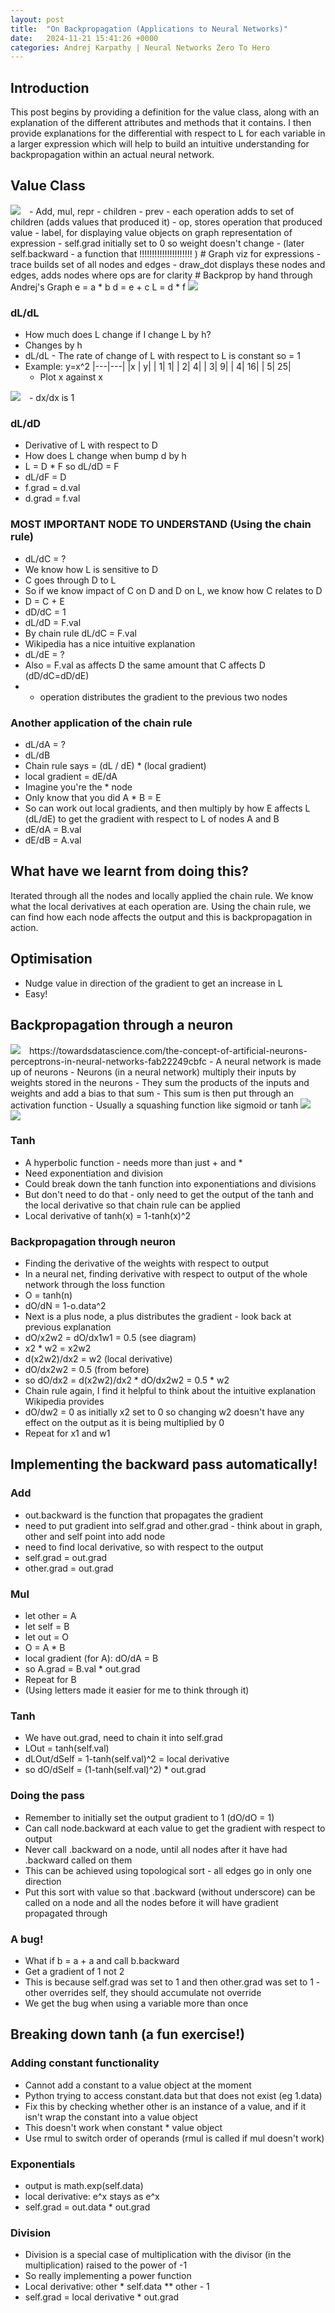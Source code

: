 ```yaml
---
layout: post
title:  "On Backpropagation (Applications to Neural Networks)"
date:   2024-11-21 15:41:26 +0000
categories: Andrej Karpathy | Neural Networks Zero To Hero
---
```


## Introduction
This post begins by providing a definition for the value class, along with an explanation of the different attributes and methods that it contains. I then provide explanations for the differential with respect to L for each variable in a larger expression which will help to build an intuitive understanding for backpropagation within an actual neural network.
## Value Class
<img src="/assets/images/valueClassDiagram.png" style="padding-right:10px"/> 
- Add, mul, repr
- children
- prev
- each operation adds to set of children (adds values that produced it)
- op, stores operation that produced value
- label, for displaying value objects on graph representation of expression
- self.grad initially set to 0 so weight doesn't change
- (later self.backward - a function that !!!!!!!!!!!!!!!!!!!!! )
# Graph viz for expressions
- trace builds set of all nodes and edges
- draw_dot displays these nodes and edges, adds nodes where ops are for clarity
# Backprop by hand through Andrej's Graph
e = a * b
d = e + c
L = d * f
<img src="/assets/images/expressionGraph.png" style="padding-right:10px"/> 

### dL/dL
- How much does L change if I change L by h?
- Changes by h
- dL/dL - The rate of change of L with respect to L is constant so = 1
- Example:
y=x^2
|---|---|
|x  |  y|
|  1|  1|
|  2|  4|
|  3|  9|
|  4| 16|
|  5| 25|
	- Plot x against x
<img src="/assets/images/xAgainstX.png" style="padding-right:10px"/> 
	- dx/dx is 1

### dL/dD
- Derivative of L with respect to D
- How does L change when bump d by h
- L = D * F so dL/dD = F
- dL/dF = D
- f.grad = d.val
- d.grad = f.val

### MOST IMPORTANT NODE TO UNDERSTAND (Using the chain rule)
- dL/dC = ?
- We know how L is sensitive to D
- C goes through D to L
- So if we know impact of C on D and D on L, we know how C relates to D
- D = C + E
- dD/dC = 1
- dL/dD = F.val
- By chain rule dL/dC = F.val
- Wikipedia has a nice intuitive explanation
- dL/dE = ?
- Also = F.val as affects D the same amount that C affects D (dD/dC=dD/dE) 
- + operation distributes the gradient to the previous two nodes

### Another application of the chain rule
- dL/dA = ?
- dL/dB
- Chain rule says = (dL / dE) * (local gradient)
- local gradient = dE/dA
- Imagine you're the * node
- Only know that you did A * B = E
- So can work out local gradients, and then multiply by how E affects L (dL/dE) to get the gradient with respect to L of nodes A and B
- dE/dA = B.val
- dE/dB = A.val
## What have we learnt from doing this?
Iterated through all the nodes and locally applied the chain rule. We know what the local derivatives at each operation are. Using the chain rule, we can find how each node affects the output and this is backpropagation in action.

## Optimisation
- Nudge value in direction of the gradient to get an increase in L
- Easy!

## Backpropagation through a neuron
<img src="/assets/images/neurons.png" style="padding-right:10px"/> 
https://towardsdatascience.com/the-concept-of-artificial-neurons-perceptrons-in-neural-networks-fab22249cbfc
- A neural network is made up of neurons
- Neurons (in a neural network) multiply their inputs by weights stored in the neurons
- They sum the products of the inputs and weights and add a bias to that sum
- This sum is then put through an activation function 
- Usually a squashing function like sigmoid or tanh
<img src="/assets/images/tanh.png" style="padding-right:10px"/> 
<img src="/assets/images/sigmoid.png" style="padding-right:10px"/> 

### Tanh
- A hyperbolic function - needs more than just + and *
- Need exponentiation and division
- Could break down the tanh function into exponentiations and divisions
- But don't need to do that - only need to get the output of the tanh and the local derivative so that chain rule can be applied
- Local derivative of tanh(x) = 1-tanh(x)^2

### Backpropagation through neuron
- Finding the derivative of the weights with respect to output
- In a neural net, finding derivative with respect to output of the whole network through the loss function
- O = tanh(n)
- dO/dN = 1-o.data^2
- Next is a plus node, a plus distributes the gradient - look back at previous explanation
- dO/x2w2 = dO/dx1w1 = 0.5 (see diagram)
- x2 * w2 = x2w2
- d(x2w2)/dx2 = w2 (local derivative)
- dO/dx2w2 = 0.5 (from before)
- so dO/dx2 = d(x2w2)/dx2 * dO/dx2w2 = 0.5 * w2
- Chain rule again, I find it helpful to think about the intuitive explanation Wikipedia provides
- dO/dw2 = 0 as initially x2 set to 0 so changing w2 doesn't have any effect on the output as it is being multiplied by 0 
- Repeat for x1 and w1

## Implementing the backward pass automatically!
### Add
- out.backward is the function that propagates the gradient
- need to put gradient into self.grad and other.grad - think about in graph, other and self point into add node
- need to find local derivative, so with respect to the output
- self.grad = out.grad
- other.grad = out.grad

### Mul
- let other = A
- let self = B
- let out = O
- O = A * B
- local gradient (for A): dO/dA = B
- so A.grad = B.val * out.grad
- Repeat for B
- (Using letters made it easier for me to think through it)

### Tanh
- We have out.grad, need to chain it into self.grad
- LOut = tanh(self.val)
- dLOut/dSelf = 1-tanh(self.val)^2 = local derivative
- so dO/dSelf = (1-tanh(self.val)^2) * out.grad

### Doing the pass
- Remember to initially set the output gradient to 1 (dO/dO = 1)
- Can call node.backward at each value to get the gradient with respect to output
- Never call .backward on a node, until all nodes after it have had .backward called on them
- This can be achieved using topological sort - all edges go in only one direction
- Put this sort with value so that .backward (without underscore) can be called on a node and all the nodes before it will have gradient propagated through

### A bug!
- What if b = a + a and call b.backward
- Get a gradient of 1 not 2
- This is because self.grad was set to 1 and then other.grad was set to 1 - other overrides self, they should accumulate not override
- We get the bug when using a variable more than once

## Breaking down tanh (a fun exercise!)
### Adding constant functionality
- Cannot add a constant to a value object at the moment
- Python trying to access constant.data but that does not exist (eg 1.data)
- Fix this by checking whether other is an instance of a value, and if it isn't wrap the constant into a value object
- This doesn't work when constant * value object
- Use rmul to switch order of operands (rmul is called if mul doesn't work)

### Exponentials
- output is math.exp(self.data)
- local derivative: e^x stays as e^x 
- self.grad = out.data * out.grad

### Division
- Division is a special case of multiplication with the divisor (in the multiplication) raised to the power of -1
- So really implementing a power function
- Local derivative: other * self.data ** other - 1
- self.grad = local derivative * out.grad
